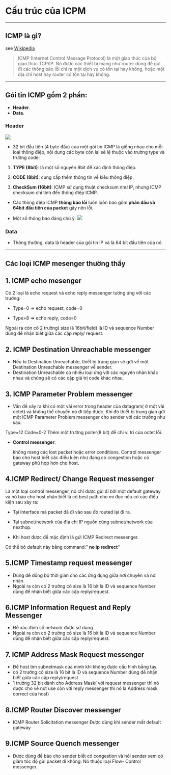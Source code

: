 # Cấu trúc của ICPM

----
## ICMP là gì?
see [Wikipedia](https://en.wikipedia.org/wiki/ICPM)

> ICMP (Internet Control Message Protocol) là một giao thức của bộ giao thức TCP/IP. Nó được các thiết bị mạng như router dùng để gửi đi các thông báo lỗi chỉ ra một dịch vụ có tồn tại hay không, hoặc một địa chỉ host hay router có tồn tại hay không.
----
## Gói tin ICMP gồm 2 phần:
- **Header**.
- **Data**.

### Header
![](https://i.imgur.com/pQ8xTrQ.png)

- 32 bit đầu tiên (4 byte đầu) của một gói tin ICMP là giống nhau cho mỗi loại thông điệp, nội dung các byte còn lại sẽ lệ thuộc vào trường type và trường code:

 1. **TYPE (8bit)**: là một số nguyên 8bit để xác định thông điệp.

 2. **CODE (8bit)**: cung cấp thêm thông tin về kiểu thông điệp.

 3. **CheckSum (16bit)**: ICMP sử dụng thuật checksum như IP, nhưng ICMP checksum chỉ tính đến thông điệp ICMP.

- Các thông điệp ICMP **thông báo lỗi** luôn luôn bao gồm **phần đầu và 64bit đầu tiên của packet** gây nên lỗi. 


 - Một số thông báo đáng chú ý:
 ![](https://i.imgur.com/vUPRGlc.png)  

 ### Data

 - Thông thường, data là header của gói tin IP và là 64 bit đầu tiên của nó.

----
## Các loại ICMP mesenger thường thấy
## 1. ICMP echo mesenger

Có 2 loại là echo request và echo reply messenger tương ứng với các trường:

+ Type=0 => echo request, code=0

+ Type=8 => echo reply, code=0

Ngoài ra còn có 2 trường( size là 16bit/field) là ID và sequence Number dùng để nhận biết giữa các cặp reply/ request.

## 2.  ICMP Destination Unreachable messenger

- Nếu bị Destination Unreachable, thiết bị trung gian sẽ gửi về một Destination Unreachable messenger về sender.
- Destination Unreachable có nhiều loại ứng với các nguyên nhân khác nhau và chúng sẽ có các cặp giá trị code khác nhau.

## 3. ICMP Parameter Problem messenger 
- Vấn đề xảy ra khi có một vài error trong header của datagram( ở một vài octet) và không thể chuyển nó đi tiếp được. Khi đó thiết bị trung gian gửi một ICMP Parameter Problem messenger cho sender với các trường như sau:

Type=12 
Code=0-2 
Thêm một trường poiter(8 bit) để chỉ vị trí của octet lỗi.

- **Control messenger**:

  không mang các lost packet hoặc error conditions. Control messenger báo cho host biết các điều kiện như đang có congestion hoặc có gateway phù hợp hơn cho host.

## 4.ICMP Redirect/ Change Request messenger

Là một loại control messenger, nó chỉ được gửi đi bởi một default gateway và nó báo cho host nhận biết là có best path cho mi đọc nếu có các điều kiện sau xảy ra: 

+ Tại Interface mà packet đã đi vào sau đó routed lại đi ra. 
+ Tại subnet/network của địa chỉ IP nguồn cùng subnet/network của nexthop.

+ Khi host được để mặc định là gửi ICMP Redirect messenger.

Có thể bỏ default này bằng command:” **no ip redirect**”

## 5.ICMP Timestamp request messenger
- Dùng để đồng bộ thời gian cho các ứng dụng giữa nơi chuyển và nơi nhận.
- Ngoài ra còn có 2 trường có size là 16 bit là ID và sequence Number dùng để nhận biết giữa các cặp reply/request.

## 6.ICMP Information Request and Reply Messenger

- Để xác định số network được sử dụng.
- Ngoài ra còn có 2 trường có size là 16 bit là ID và sequence Number dùng để nhận biết giữa các cặp reply/request.

## 7. ICMP Address Mask Request messenger
- Để host tìm subnetmask của mình khi không được cấu hình bằng tay.
- có 2 trường có size là 16 bit là ID và sequence Number dùng để nhận biết giữa các cặp reply/request
- 1 trường 32 bit dành cho Address Mask( với request messenger thì nó được cho về not use còn với reply messenger thì nó là Address mask correct của host)

## 8.ICMP Router Discover messenger
- ICMP Router Solicitation messenger Được dùng khi sender mất default gateway 

## 9.ICMP Source Quench messenger 
- Được dùng để báo cho sender biết có congestion và hỏi sender xem có giảm tốc độ gửi packet đi không. Nó thuộc loại Flow- Control messenger.